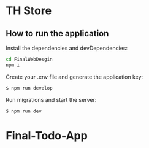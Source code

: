 # TH Store

## How to run the application
Install the dependencies and devDependencies:

```sh
cd FinalWebDesgin
npm i
```

Create your .env file and generate the application key:

```sh
$ npm run develop
```

Run migrations and start the server:

```sh
$ npm run dev
```
# Final-Todo-App
